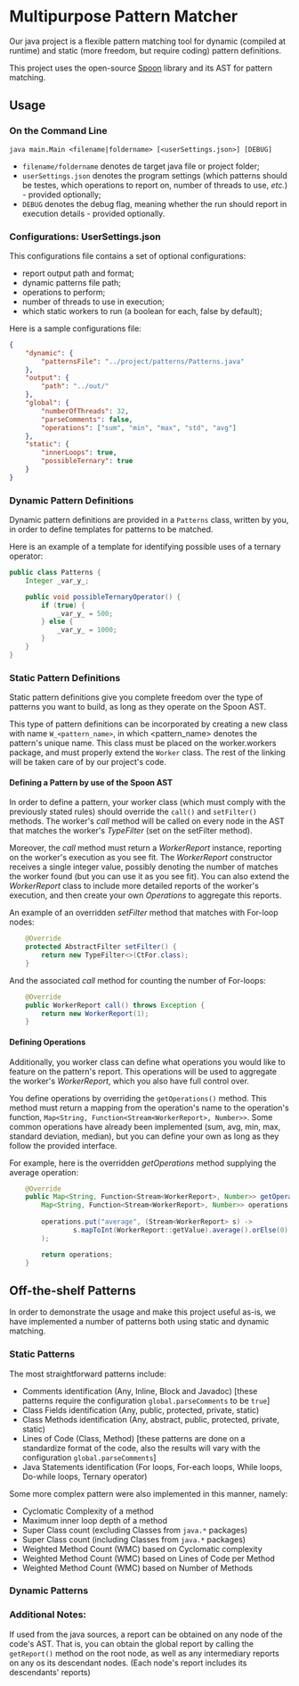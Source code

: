 # Multipurpose Pattern Matcher

Our java project is a flexible pattern matching tool for dynamic (compiled at runtime) and static (more freedom, but require coding) pattern definitions.

This project uses the open-source [Spoon](https://github.com/INRIA/spoon) library and its AST for pattern matching.

## Usage

### On the Command Line
```
java main.Main <filename|foldername> [<userSettings.json>] [DEBUG]
```

* ```filename/foldername``` denotes de target java file or project folder;
* ```userSettings.json``` denotes the program settings (which patterns should be testes, which operations to report on, number of threads to use, _etc._) - provided optionally;
* ```DEBUG``` denotes the debug flag, meaning whether the run should report in execution details - provided optionally.


### Configurations: UserSettings.json
This configurations file contains a set of optional configurations:
* report output path and format;
* dynamic patterns file path;
* operations to perform;
* number of threads to use in execution;
* which static workers to run (a boolean for each, false by default);

Here is a sample configurations file:
```json
{
	"dynamic": {
		"patternsFile": "../project/patterns/Patterns.java"
	},
	"output": {
		"path": "../out/"
	},
	"global": {
		"numberOfThreads": 32,
		"parseComments": false,
		"operations": ["sum", "min", "max", "std", "avg"]
	},
	"static": {
		"innerLoops": true,
		"possibleTernary": true
	}
}
```

### Dynamic Pattern Definitions

Dynamic pattern definitions are provided in a ```Patterns``` class, written by you, in order to define templates for patterns to be matched.

Here is an example of a template for identifying possible uses of a ternary operator:
```java
public class Patterns {
    Integer _var_y_;

    public void possibleTernaryOperator() {
        if (true) {
            _var_y_ = 500;
        } else {
            _var_y_ = 1000;
        }
    }
}

```


### Static Pattern Definitions

Static pattern definitions give you complete freedom over the type of patterns you want to build, as long as they operate on the Spoon AST.

This type of pattern definitions can be incorporated by creating a new class with name ```W_<pattern_name>```, in which <pattern_name> denotes the pattern's unique name.
This class must be placed on the worker.workers package, and must properly extend the ```Worker``` class. The rest of the linking will be taken care of by our project's code.

#### Defining a Pattern by use of the Spoon AST
In order to define a pattern, your worker class (which must comply with the previously stated rules) should override the ```call()``` and ```setFilter()``` methods. The worker's _call_ method will be called on every node in the AST that matches the worker's _TypeFilter_ (set on the setFilter method).

Moreover, the _call_ method must return a _WorkerReport_ instance, reporting on the worker's execution as you see fit. The _WorkerReport_ constructor receives a single integer value, possibly denoting the number of matches the worker found (but you can use it as you see fit). You can also extend the _WorkerReport_ class to include more detailed reports of the worker's execution, and then create your own _Operations_ to aggregate this reports.

An example of an overridden _setFilter_ method that matches with For-loop nodes:
```java
    @Override
    protected AbstractFilter setFilter() {
        return new TypeFilter<>(CtFor.class);
    }
```

And the associated _call_ method for counting the number of For-loops:
```java
    @Override
    public WorkerReport call() throws Exception {
        return new WorkerReport(1);
    }
```

#### Defining Operations
Additionally, you worker class can define what operations you would like to feature on the pattern's report. This operations will be used to aggregate the worker's _WorkerReport_, which you also have full control over.

You define operations by overriding the ```getOperations()``` method. This method must return a mapping from the operation's name to the operation's function, ```Map<String, Function<Stream<WorkerReport>, Number>>```.
Some common operations have already been implemented (sum, avg, min, max, standard deviation, median), but you can define your own as long as they follow the provided interface.

For example, here is the overridden _getOperations_ method supplying the average operation:
```java
    @Override
    public Map<String, Function<Stream<WorkerReport>, Number>> getOperations() {
        Map<String, Function<Stream<WorkerReport>, Number>> operations = new HashMap<>();
        
        operations.put("average", (Stream<WorkerReport> s) -> 
                s.mapToInt(WorkerReport::getValue).average().orElse(0)
        );

        return operations;
    }
```

## Off-the-shelf Patterns
In order to demonstrate the usage and make this project useful as-is, we have implemented a number of patterns both using static and dynamic matching. 

### Static Patterns
The most straightforward patterns include:
 * Comments identification (Any, Inline, Block and Javadoc) [these patterns require the configuration `global.parseComments` to be `true`]
 * Class Fields identification (Any, public, protected, private, static)
 * Class Methods identification (Any, abstract, public, protected, private, static)
 * Lines of Code (Class, Method) [these patterns are done on a standardize format of the code, also the results will vary with the configuration `global.parseComments`]
 * Java Statements identification (For loops, For-each loops, While loops, Do-while loops, Ternary operator)
 
Some more complex pattern were also implemented in this manner, namely:
 * Cyclomatic Complexity of a method
 * Maximum inner loop depth of a method
 * Super Class count (excluding Classes from `java.*` packages)
 * Super Class count (including Classes from `java.*` packages)
 * Weighted Method Count (WMC) based on Cyclomatic complexity
 * Weighted Method Count (WMC) based on Lines of Code per Method
 * Weighted Method Count (WMC) based on Number of Methods


### Dynamic Patterns


### Additional Notes:
If used from the java sources, a report can be obtained on any node of the code's AST. That is, you can obtain the global report by calling the ```getReport()``` method on the root node, as well as any intermediary reports on any os its descendant nodes.
(Each node's report includes its descendants' reports)
